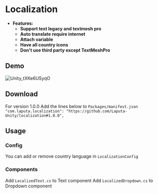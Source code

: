 # Localization
- **Features:**
  - **Support text legacy and textmesh pro**
  - **Auto translate require internet**
  - **Attach variable**
  - **Have all country icons**
  - **Don't use third party except TextMeshPro**
## Demo
![Unity_tXKe6USyqO](https://user-images.githubusercontent.com/52252046/222652172-f6ab0ee0-0d81-4439-9109-f50bb1e9af97.gif)
## Download
For version 1.0.0
Add the lines below to ```Packages/manifest.json```
```"com.laputa.localization": "https://github.com/Laputa-Unity/localization#1.0.0",```
## Usage
### Config
You can add or remove country language in ```LocalizationConfig```
### Components
Add ```LocalizedText.cs``` to Text component
Add ```LocalizedDropdown.cs``` to Dropdown component
